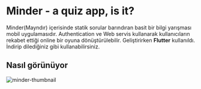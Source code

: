 # Minder - a quiz app, is it?

Minder(Mayndır) içerisinde statik sorular barındıran basit bir bilgi yarışması mobil uygulamasıdır.
Authentication ve Web servis kullanarak kullanıcıların rekabet ettiği online bir oyuna dönüştürülebilir.
Geliştirirken **Flutter** kullanıldı.
İndirip dilediğiniz gibi kullanabilirsiniz.

## Nasıl görünüyor

![minder-thumbnail](https://www.linkpicture.com/q/minder-20200917132752.gif)
